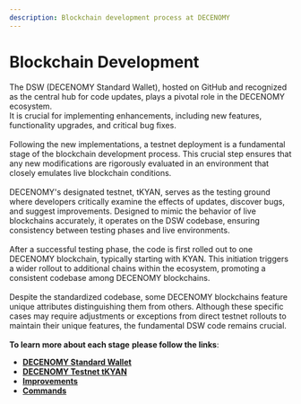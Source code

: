 ```yaml
---
description: Blockchain development process at DECENOMY
---
```


# Blockchain Development

The DSW (DECENOMY Standard Wallet), hosted on GitHub and recognized as the central hub for code updates, plays a pivotal role in the DECENOMY ecosystem. \
It is crucial for implementing enhancements, including new features, functionality upgrades, and critical bug fixes.\
\
Following the new implementations, a testnet deployment is a fundamental stage of the blockchain development process. This crucial step ensures that any new modifications are rigorously evaluated in an environment that closely emulates live blockchain conditions.\
\
DECENOMY's designated testnet, tKYAN, serves as the testing ground where developers critically examine the effects of updates, discover bugs, and suggest improvements. Designed to mimic the behavior of live blockchains accurately, it operates on the DSW codebase, ensuring consistency between testing phases and live environments.\
\
After a successful testing phase, the code is first rolled out to one DECENOMY blockchain, typically starting with KYAN. This initiation triggers a wider rollout to additional chains within the ecosystem, promoting a consistent codebase among DECENOMY blockchains.\
\
Despite the standardized codebase, some DECENOMY blockchains feature unique attributes distinguishing them from others. Although these specific cases may require adjustments or exceptions from direct testnet rollouts to maintain their unique features, the fundamental DSW code remains crucial.\
\
**To learn more about each stage** **please follow the links**:

* [**DECENOMY Standard Wallet**](https://app.gitbook.com/o/-MiHp-KHheyHIlVQn3UX/s/-MiHm486VotxVq44a\_Jg/\~/changes/259/blockchain-development/decenomy-standard-wallet)
* [**DECENOMY Testnet tKYAN**](decenomy-standard-wallet.md)
* [**Improvements**](improvements/)
* [**Commands**](commands.md)

